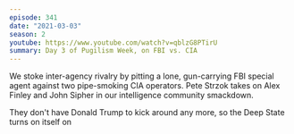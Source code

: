 ```yaml
---
episode: 341
date: "2021-03-03"
season: 2
youtube: https://www.youtube.com/watch?v=qblzG8PTirU
summary: Day 3 of Pugilism Week, on FBI vs. CIA
---
```

We stoke inter-agency rivalry by pitting a lone, gun-carrying FBI special agent
against two pipe-smoking CIA operators. Pete Strzok takes on Alex Finley and
John Sipher in our intelligence community smackdown. 

They don't have Donald Trump to kick around any more, so the Deep State turns
on itself on
